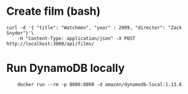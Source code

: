 # Create film (bash)

```
curl -d '{ "title": "Watchmen", "year" : 2009, "director": "Zack Snyder"}'\
    -H "Content-Type: application/json" -X POST http://localhost:3000/api/films/
```

# Run DynamoDB locally

```
    docker run --rm -p 8000:8000 -d amazon/dynamodb-local:1.13.6
```
